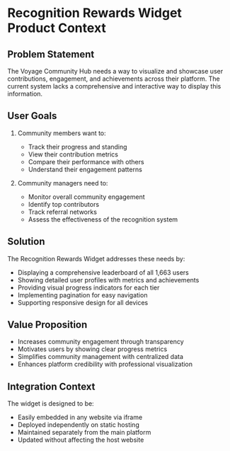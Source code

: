 # Recognition Rewards Widget Product Context

## Problem Statement
The Voyage Community Hub needs a way to visualize and showcase user contributions, engagement, and achievements across their platform. The current system lacks a comprehensive and interactive way to display this information.

## User Goals
1. Community members want to:
   - Track their progress and standing
   - View their contribution metrics
   - Compare their performance with others
   - Understand their engagement patterns

2. Community managers need to:
   - Monitor overall community engagement
   - Identify top contributors
   - Track referral networks
   - Assess the effectiveness of the recognition system

## Solution
The Recognition Rewards Widget addresses these needs by:
- Displaying a comprehensive leaderboard of all 1,663 users
- Showing detailed user profiles with metrics and achievements
- Providing visual progress indicators for each tier
- Implementing pagination for easy navigation
- Supporting responsive design for all devices

## Value Proposition
- Increases community engagement through transparency
- Motivates users by showing clear progress metrics
- Simplifies community management with centralized data
- Enhances platform credibility with professional visualization

## Integration Context
The widget is designed to be:
- Easily embedded in any website via iframe
- Deployed independently on static hosting
- Maintained separately from the main platform
- Updated without affecting the host website
